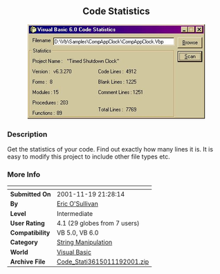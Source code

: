 ﻿<div align="center">

## Code Statistics

<img src="PIC20018241156518948.jpg">
</div>

### Description

Get the statistics of your code. Find out exactly how many lines it is. It is easy to modify this project to include other file types etc.
 
### More Info
 


<span>             |<span>
---                |---
**Submitted On**   |2001-11-19 21:28:14
**By**             |[Eric O'Sullivan](https://github.com/Planet-Source-Code/PSCIndex/blob/master/ByAuthor/eric-o-sullivan.md)
**Level**          |Intermediate
**User Rating**    |4.1 (29 globes from 7 users)
**Compatibility**  |VB 5\.0, VB 6\.0
**Category**       |[String Manipulation](https://github.com/Planet-Source-Code/PSCIndex/blob/master/ByCategory/string-manipulation__1-5.md)
**World**          |[Visual Basic](https://github.com/Planet-Source-Code/PSCIndex/blob/master/ByWorld/visual-basic.md)
**Archive File**   |[Code\_Stati3615011192001\.zip](https://github.com/Planet-Source-Code/eric-o-sullivan-code-statistics__1-26607/archive/master.zip)









